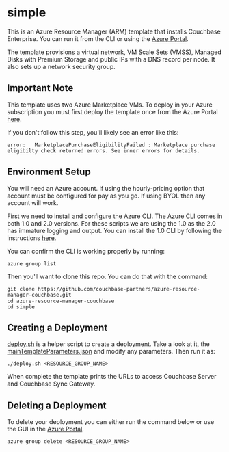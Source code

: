 # simple

This is an Azure Resource Manager (ARM) template that installs Couchbase Enterprise.  You can run it from the  CLI or using the [Azure Portal](https://portal.azure.com).  

The template provisions a virtual network, VM Scale Sets (VMSS), Managed Disks with Premium Storage and public IPs with a DNS record per node.  It also sets up a network security group.

## Important Note

This template uses two Azure Marketplace VMs.  To deploy in your Azure subscription you must first deploy the template once from the Azure Portal [here](https://azuremarketplace.microsoft.com/en-us/marketplace/apps/couchbase.couchbase-enterprise).

If you don't follow this step, you'll likely see an error like this:

    error:   MarketplacePurchaseEligibilityFailed : Marketplace purchase eligibilty check returned errors. See inner errors for details.

## Environment Setup

You will need an Azure account.  If using the hourly-pricing option that account must be configured for pay as you go.  If using BYOL then any account will work.

First we need to install and configure the Azure CLI.  The Azure CLI comes in both 1.0 and 2.0 versions.  For these scripts we are using the 1.0 as the 2.0 has immature logging and output.  You can install the 1.0 CLI by following the instructions [here](https://docs.microsoft.com/en-us/azure/cli-install-nodejs).

You can confirm the CLI is working properly by running:

    azure group list

Then you'll want to clone this repo.  You can do that with the command:

    git clone https://github.com/couchbase-partners/azure-resource-manager-couchbase.git
    cd azure-resource-manager-couchbase
    cd simple

## Creating a Deployment

[deploy.sh](deploy.sh) is a helper script to create a deployment.  Take a look at it, the [mainTemplateParameters.json](mainTemplateParameters.json) and modify any parameters.  Then run it as:

    ./deploy.sh <RESOURCE_GROUP_NAME>

When complete the template prints the URLs to access Couchbase Server and Couchbase Sync Gateway.

## Deleting a Deployment

To delete your deployment you can either run the command below or use the GUI in the [Azure Portal](https://portal.azure.com).

    azure group delete <RESOURCE_GROUP_NAME>
